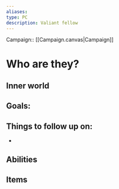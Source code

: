 ```yaml
---
aliases: 
type: PC
description: Valiant fellow
---
```

Campaign:: [[Campaign.canvas|Campaign]]
# Who are they?


## Inner world

Goals: 
- 

Things to follow up on:
- 
- 

## Abilities


## Items